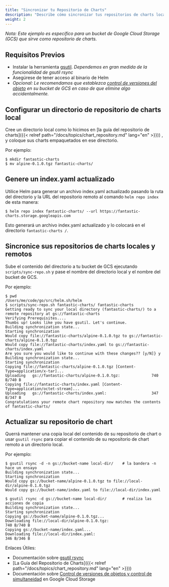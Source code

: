 ```yaml
---
title: "Sincronizar tu Repositorio de Charts"
description: "Describe cómo sincronizar tus repositorios de charts locales y remotos."
weight: 2
---
```


*Nota: Este ejemplo es específico para un bucket de Google Cloud Storage (GCS)
que sirve como repositorio de charts.*

## Requisitos Previos

* Instalar la herramienta [gsutil](https://cloud.google.com/storage/docs/gsutil).
  *Dependemos en gran medida de la funcionalidad de gsutil rsync*
* Asegúrese de tener acceso al binario de Helm
* _Opcional: Le recomendamos que establezca [control de versiones del
  objeto](https://cloud.google.com/storage/docs/gsutil/addlhelp/ObjectVersioningandConcurrencyControl#top_of_page)
  en su bucket de GCS en caso de que elimine algo accidentalmente._

## Configurar un directorio de repositorio de charts local

Cree un directorio local como lo hicimos en [la guía del repositorio de charts]({{< relref path="/docs/topics/chart_repository.md" lang="en" >}}))
, y coloque sus charts empaquetados en ese directorio.

Por ejemplo:

```console
$ mkdir fantastic-charts
$ mv alpine-0.1.0.tgz fantastic-charts/
```

## Genere un index.yaml actualizado

Utilice Helm para generar un archivo index.yaml actualizado pasando la ruta del
directorio y la URL del repositorio remoto al comando `helm repo index` de esta
manera:

```console
$ helm repo index fantastic-charts/ --url https://fantastic-charts.storage.googleapis.com
```

Esto generará un archivo index.yaml actualizado y lo colocará en el directorio
`fantastic-charts /`.

## Sincronice sus repositorios de charts locales y remotos

Sube el contenido del directorio a tu bucket de GCS ejecutando `scripts/sync-repo.sh`
y pase el nombre del directorio local y el nombre del bucket de GCS.

Por ejemplo:

```console
$ pwd
/Users/me/code/go/src/helm.sh/helm
$ scripts/sync-repo.sh fantastic-charts/ fantastic-charts
Getting ready to sync your local directory (fantastic-charts/) to a remote repository at gs://fantastic-charts
Verifying Prerequisites....
Thumbs up! Looks like you have gsutil. Let's continue.
Building synchronization state...
Starting synchronization
Would copy file://fantastic-charts/alpine-0.1.0.tgz to gs://fantastic-charts/alpine-0.1.0.tgz
Would copy file://fantastic-charts/index.yaml to gs://fantastic-charts/index.yaml
Are you sure you would like to continue with these changes?? [y/N]} y
Building synchronization state...
Starting synchronization
Copying file://fantastic-charts/alpine-0.1.0.tgz [Content-Type=application/x-tar]...
Uploading   gs://fantastic-charts/alpine-0.1.0.tgz:              740 B/740 B
Copying file://fantastic-charts/index.yaml [Content-Type=application/octet-stream]...
Uploading   gs://fantastic-charts/index.yaml:                    347 B/347 B
Congratulations your remote chart repository now matches the contents of fantastic-charts/
```

## Actualizar su repositorio de chart

Querrá mantener una copia local del contenido de su repositorio de chart o usar
`gsutil rsync` para copiar el contenido de su repositorio de chart remoto a un
directorio local.

Por ejemplo:

```console
$ gsutil rsync -d -n gs://bucket-name local-dir/    # la bandera -n hace un ensayo
Building synchronization state...
Starting synchronization
Would copy gs://bucket-name/alpine-0.1.0.tgz to file://local-dir/alpine-0.1.0.tgz
Would copy gs://bucket-name/index.yaml to file://local-dir/index.yaml

$ gsutil rsync -d gs://bucket-name local-dir/       # realiza las acciones de copia
Building synchronization state...
Starting synchronization
Copying gs://bucket-name/alpine-0.1.0.tgz...
Downloading file://local-dir/alpine-0.1.0.tgz:                        740 B/740 B
Copying gs://bucket-name/index.yaml...
Downloading file://local-dir/index.yaml:                              346 B/346 B
```

Enlaces Útiles:

* Documentación sobre [gsutil rsync](https://cloud.google.com/storage/docs/gsutil/commands/rsync#description)
* [La Guía del Repositorio de Charts]({{< relref path="/docs/topics/chart_repository.md" lang="en" >}}))
* Documentación sobre [Control de versiones de objetos y control de 
  simultaneidad](https://cloud.google.com/storage/docs/gsutil/addlhelp/ObjectVersioningandConcurrencyControl#overview)
  en Google Cloud Storage
